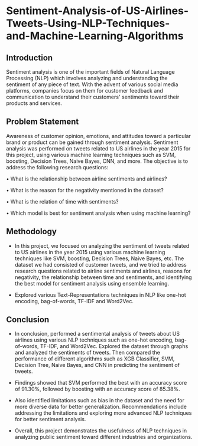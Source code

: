 # Sentiment-Analysis-of-US-Airlines-Tweets-Using-NLP-Techniques-and-Machine-Learning-Algorithms
## Introduction
Sentiment analysis is one of the important fields of Natural Language Processing (NLP) which involves analyzing and understanding the sentiment of any piece of text. With the advent of various social media platforms, companies focus on them for customer feedback and communication to understand their customers' sentiments toward their products and services. 
## Problem Statement
Awareness of customer opinion, emotions, and attitudes toward a particular brand or product can be gained through sentiment analysis. Sentiment analysis was performed on tweets related to US airlines in the year 2015 for this project, using various machine learning techniques such as SVM, boosting, Decision Trees, Naive Bayes, CNN, and more. The objective is to address the following research questions:

•	What is the relationship between airline sentiments and airlines?

•	What is the reason for the negativity mentioned in the dataset?

•	What is the relation of time with sentiments?

•	Which model is best for sentiment analysis when using machine learning?

## Methodology
- In this project, we focused on analyzing the sentiment of tweets related to US airlines in the year 2015 using various machine learning techniques like SVM, boosting, Decision Trees, Naive Bayes, etc. The dataset we had consisted of customer tweets, and we tried to address research questions related to airline sentiments and airlines, reasons for negativity, the relationship between time and sentiments, and identifying the best model for sentiment analysis using ensemble learning. 

- Explored various Text-Representations techniques in NLP like one-hot encoding, bag-of-words, TF-IDF and Word2Vec.

## Conclusion
- In conclusion, performed a sentimental analysis of tweets about US airlines using various NLP techniques such as one-hot encoding, bag-of-words, TF-IDF, and Word2Vec. Explored the dataset through graphs and analyzed the sentiments of tweets. Then compared the performance of different algorithms such as XGB Classifier, SVM, Decision Tree, Naive Bayes, and CNN in predicting the sentiment of tweets. 

- Findings showed that SVM performed the best with an accuracy score of 91.30%, followed by boosting with an accuracy score of 85.38%. 

- Also identified limitations such as bias in the dataset and the need for more diverse data for better generalization. Recommendations include addressing the limitations and exploring more advanced NLP techniques for better sentiment analysis.

- Overall, this project demonstrates the usefulness of NLP techniques in analyzing public sentiment toward different industries and organizations.

